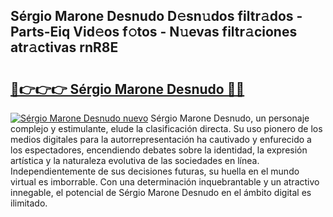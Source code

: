 ## Sérgio Marone Desnudo D𝚎sn𝚞dos filtr𝚊dos - Parts-Eiq Vid𝚎os f𝚘tos - N𝚞evas filtr𝚊ciones atr𝚊ctivas rnR8E

# <h2><a href="http://mb6rey.tromn.icu/?c=S%c3%a9rgio+Marone+Desnudo">🔗👉👉👉 Sérgio Marone Desnudo 🔗🔗</a></h2>

[![Sérgio Marone Desnudo nuevo](https://i.imgur.com/pEAQMta.gif)](http://mb6rey.tromn.icu/?c=S%c3%a9rgio+Marone+Desnudo)
Sérgio Marone Desnudo, un personaje complejo y estimulante, elude la clasificación directa. Su uso pionero de los medios digitales para la autorrepresentación ha cautivado y enfurecido a los espectadores, encendiendo debates sobre la identidad, la expresión artística y la naturaleza evolutiva de las sociedades en línea. Independientemente de sus decisiones futuras, su huella en el mundo virtual es imborrable. Con una determinación inquebrantable y un atractivo innegable, el potencial de Sérgio Marone Desnudo en el ámbito digital es ilimitado.
